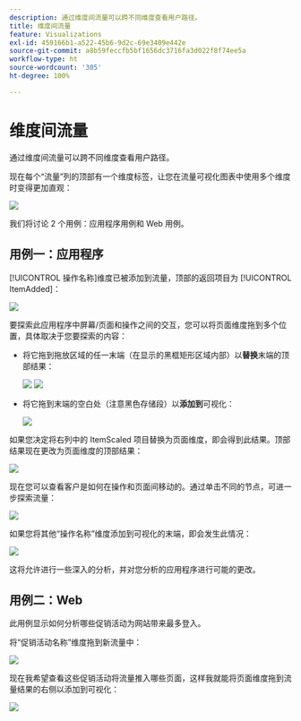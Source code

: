 ```yaml
---
description: 通过维度间流量可以跨不同维度查看用户路径。
title: 维度间流量
feature: Visualizations
exl-id: 459166b1-a522-45b6-9d2c-69e3409e442e
source-git-commit: a8b59feccfb5bf1656dc3716fa3d022f8f74ee5a
workflow-type: ht
source-wordcount: '305'
ht-degree: 100%

---
```


# 维度间流量

通过维度间流量可以跨不同维度查看用户路径。

现在每个“流量”列的顶部有一个维度标签，让您在流量可视化图表中使用多个维度时变得更加直观：

![](assets/flow.png)

我们将讨论 2 个用例：应用程序用例和 Web 用例。

## 用例一：应用程序

[!UICONTROL 操作名称]维度已被添加到流量，顶部的返回项目为 [!UICONTROL ItemAdded]：

![](assets/multi-dimensional-flow.png)

要探索此应用程序中屏幕/页面和操作之间的交互，您可以将页面维度拖到多个位置，具体取决于您要探索的内容：

* 将它拖到拖放区域的任一末端（在显示的黑框矩形区域内部）以&#x200B;**替换**&#x200B;末端的顶部结果：

   ![](assets/multi-dimensional-flow2.png) ![](assets/multi-dimensional-flow3.png)

* 将它拖到末端的空白处（注意黑色存储段）以&#x200B;**添加到**&#x200B;可视化：

   ![](assets/multi-dimensional-flow4.png)

如果您决定将右列中的 ItemScaled 项目替换为页面维度，即会得到此结果。顶部结果现在更改为页面维度的顶部结果：

![](assets/multi-dimensional-flow5.png)

现在您可以查看客户是如何在操作和页面间移动的。通过单击不同的节点，可进一步探索流量：

![](assets/multi-dimensional-flow6.png)

如果您将其他“操作名称”维度添加到可视化的末端，即会发生此情况：

![](assets/multi-dimensional-flow7.png)

这将允许进行一些深入的分析，并对您分析的应用程序进行可能的更改。

## 用例二：Web

此用例显示如何分析哪些促销活动为网站带来最多登入。

将“促销活动名称”维度拖到新流量中：

![](assets/multi-dimensional-flow8.png)

现在我希望查看这些促销活动将流量推入哪些页面，这样我就能将页面维度拖到流量结果的右侧以添加到可视化：

![](assets/multi-dimensional-flow9.png)
